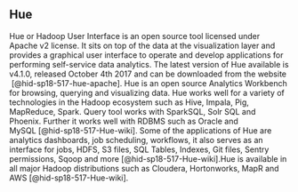 Hue
---

Hue or Hadoop User Interface is an open source tool licensed under
Apache v2 license. It sits on top of the data at the visualization layer
and provides a graphical user interface to operate and develop
applications for performing self-service data analytics. The latest
version of Hue available is v4.1.0, released October 4th 2017 and can be
downloaded from the website  [@hid-sp18-517-hue-apache]. Hue is an open
source Analytics Workbench for browsing, querying and visualizing data.
Hue works well for a variety of technologies in the Hadoop ecosystem
such as Hive, Impala, Pig, MapReduce, Spark. Query tool works with
SparkSQL, Solr SQL and Phoenix. Further it works well with RDBMS such as
Oracle and MySQL [@hid-sp18-517-Hue-wiki]. Some of the applications of
Hue are analytics dashboards, job scheduling, workflows, it also serves
as an interface for jobs, HDFS, S3 files, SQL Tables, Indexes, Git
files, Sentry permissions, Sqoop and more [@hid-sp18-517-Hue-wiki].Hue
is available in all major Hadoop distributions such as Cloudera,
Hortonworks, MapR and AWS [@hid-sp18-517-Hue-wiki].
